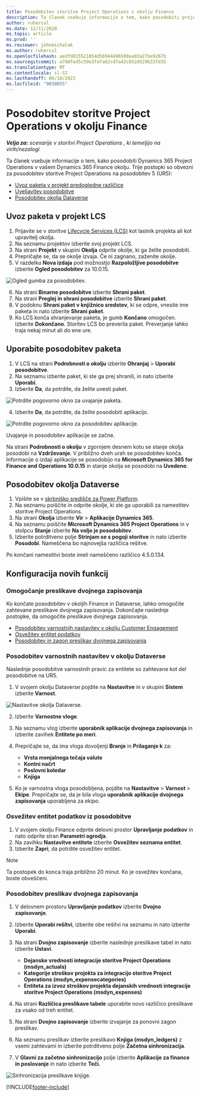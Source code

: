 ```yaml
---
title: Posodobitev storitve Project Operations v okolju Finance
description: Ta članek vsebuje informacije o tem, kako posodobiti projektne operacije v okolju Dynamics 365 Finance.
author: ruhercul
ms.date: 12/11/2020
ms.topic: article
ms.prod: ''
ms.reviewer: johnmichalak
ms.author: ruhercul
ms.openlocfilehash: aedfd815521054d58944496500aa03a27be9267b
ms.sourcegitcommit: a798fed5c59e3fefa62cdfa42c852d529b33fd35
ms.translationtype: MT
ms.contentlocale: sl-SI
ms.lasthandoff: 06/18/2022
ms.locfileid: "9030055"
---
```

# <a name="update-project-operations-in-your-finance-environment"></a>Posodobitev storitve Project Operations v okolju Finance

_**Velja za:** scenarije v storitvi Project Operations , ki temeljijo na virih/nezalogi_


Ta članek vsebuje informacije o tem, kako posodobiti Dynamics 365 Project Operations v vašem Dynamics 365 Finance okolju. Trije postopki so obvezni za posodobitev storitve Project Operations na posodobitev 5 (UR5):

- [Uvoz paketa v projekt predogledne različice](#import)
- [Uveljavitev posodobitve](#apply)
- [Posodobitev okolja Dataverse](#update)

## <a name="import-the-package-into-your-lcs-project"></a><a name="import"></a>Uvoz paketa v projekt LCS

1. Prijavite se v storitve [Lifecycle Services (LCS)](https://lcs.dynamics.com/) kot lastnik projekta ali kot upravitelj okolja.
2. Na seznamu projektov izberite svoj projekt LCS.
3. Na strani **Projekt** v skupini **Okolja** odprite okolje, ki ga želite posodobiti.
4. Prepričajte se, da se okolje izvaja. Če ni zagnano, zaženite okolje.
5. V razdelku **Nova izdaja** pod možnostjo **Razpoložljive posodobitve** izberite **Ogled posodobitev** za 10.0.15.

![Ogled gumba za posodobitev.](media/view-update.png)

6. Na strani **Binarne posodobitve** izberite **Shrani paket**.
7. Na strani **Preglej in shrani posodobitve** izberite **Shrani paket**.
8. V podoknu **Shrani paket v knjižnico sredstev**, ki se odpre, vnesite ime paketa in nato izberite **Shrani paket**.
9. Ko LCS konča shranjevanje paketa, je gumb **Končano** omogočen. Izberite **Dokončano**. Storitev LCS bo preverila paket. Preverjanje lahko traja nekaj minut ali do ene ure.


## <a name="apply-the-package-update"></a><a name="apply"></a>Uporabite posodobitev paketa

1. V LCS na strani **Podrobnosti o okolju** izberite **Ohranjaj** > **Uporabi posodobitve**.
2. Na seznamu izberite paket, ki ste ga prej shranili, in nato izberite **Uporabi**.
3. Izberite **Da**, da potrdite, da želite uvesti paket.

![Potrdite pogovorno okno za uvajanje paketa.](media/confirm-package-deployment.png)

4. Izberite **Da**, da potrdite, da želite posodobiti aplikacijo.

![Potrdite pogovorno okno za posodobitev aplikacije.](media/confirm-application-update.png)

Uvajanje in posodobitev aplikacije se začne. 

Na strani **Podrobnosti o okolju** v zgornjem desnem kotu se stanje okolja posodobi na **Vzdrževanje**. V približno dveh urah se posodobitev konča. Informacije o izdaji aplikacije se posodobijo na **Microsoft Dynamics 365 for Finance and Operations 10.0.15** in stanje okolja se posodobi na **Uvedeno**.


## <a name="update-your-dataverse-environment"></a><a name="update"></a>Posodobitev okolja Dataverse

1. Vpišite se v [skrbniško središče za Power Platform](https://admin.powerplatform.com/).
2. Na seznamu poiščite in odprite okolje, ki ste ga uporabili za namestitev storitve Project Operations.
3. Na strani **Okolja** izberite **Vir** > **Aplikacije Dynamics 365**.
4. Na seznamu poiščite **Microsoft Dynamics 365 Project Operations** in v stolpcu **Stanje** izberite **Na voljo je posodobitev**.
5. Izberite potrditveno polje **Strinjam se s pogoji storitve** in nato izberite **Posodobi**. Nameščena bo najnovejša različica rešitve.

Po končani namestitvi boste imeli nameščeno različico 4.5.0.134.

## <a name="configure-new-features"></a>Konfiguracija novih funkcij

### <a name="enable-dual-write-mapping"></a>Omogočanje preslikave dvojnega zapisovanja

Ko končate posodobitev v okoljih Finance in Dataverse, lahko omogočite zahtevane preslikave dvojnega zapisovanja. Dokončajte naslednje postopke, da omogočite preslikave dvojnega zapisovanja.

- [Posodobitev varnostnih nastavitev v okolju Customer Engagement](#security)
- [Osvežitev entitet podatkov](#refresh)
- [Posodobitev in zagon preslikav dvojnega zapisovanja](#run)

### <a name="update-security-settings-on-the-dataverse-environment"></a><a name="security"></a>Posodobitev varnostnih nastavitev v okolju Dataverse

Naslednje posodobitve varnostnih pravic za entitete so zahtevane kot del posodobitve na UR5.

1. V svojem okolju Dataverse pojdite na **Nastavitve** in v skupini **Sistem** izberite **Varnost**.

![Nastavitve okolja Dataverse.](media/Picture21.png)

2. Izberite **Varnostne vloge**.
3. Na seznamu vlog izberite **uporabnik aplikacije dvojnega zapisovanja** in izberite zavihek **Entitete po meri**. 
4. Prepričajte se, da ima vloga dovoljenji **Branje** in **Prilaganje k** za:

      - **Vrsta menjalnega tečaja valute**
      - **Kontni načrt** 
      - **Poslovni koledar** 
      - **Knjiga**

5. Ko je varnostna vloga posodobljena, pojdite na **Nastavitve** > **Varnost** > **Ekipe**. Prepričajte se, da je bila vloga **uporabnik aplikacije dvojnega zapisovanja** uporabljena za ekipo. 

### <a name="refresh-data-entities-from-the-update"></a><a name="refresh"></a>Osvežitev entitet podatkov iz posodobitve

1. V svojem okolju Finance odprite delovni prostor **Upravljanje podatkov** in nato odprite stran **Parametri ogrodja**.
2. Na zavihku **Nastavitve entitete** izberite **Osvežitev seznama entitet**.
3. Izberite **Zapri**, da potrdite osvežitev entitet.

 > [!NOTE]
 > Ta postopek do konca traja približno 20 minut. Ko je osvežitev končana, boste obveščeni.

### <a name="update-dual-write-mappings"></a><a name="run"></a>Posodobitev preslikav dvojnega zapisovanja

1. V delovnem prostoru **Upravljanje podatkov** izberite **Dvojno zapisovanje**.
2. Izberite **Uporabi rešitvi**, izberite obe rešitvi na seznamu in nato izberite **Uporabi**.
3. Na strani **Dvojno zapisovanje** izberite naslednje preslikave tabel in nato izberite **Ustavi**.

    - **Dejanske vrednosti integracije storitve Project Operations (msdyn_actuals)**
    - **Kategorije stroškov projekta za integracijo storitve Project Operations (msdyn_expensecategories)**
    - **Entiteta za izvoz stroškov projekta dejanskih vrednosti integracije storitve Project Operations (msdyn_expenses)**

4. Na strani **Različica preslikave tabele** uporabite novo različico preslikave za vsako od treh entitet.
5. Na strani **Dvojno zapisovanje** izberite izvajanje za ponovni zagon preslikav.
6. Na seznamu preslikav izberite preslikavo **Knjiga (msdyn_ledgers)** z vsemi zahtevami in izberite potrditveno polje **Začetna sinhronizacija**. 
7. V **Glavni za začetno sinhronizacijo** polje izberite **Aplikacije za finance in poslovanje** in nato izberite **Teči**.
 
 ![Sinhronizacija preslikave knjige.](media/DW6.png)
 


[!INCLUDE[footer-include](../includes/footer-banner.md)]